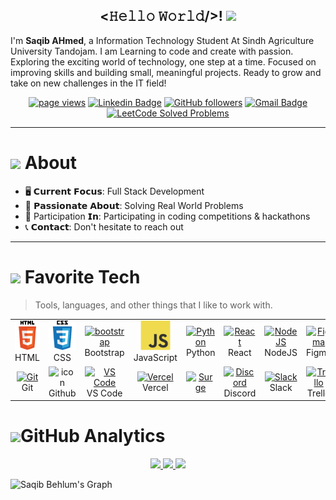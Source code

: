 
<!-- <h2 align="center"> Hi &lt;𝚌𝚘𝚍𝚎𝚛𝚜/&gt;! <img src="https://raw.githubusercontent.com/ABSphreak/ABSphreak/master/gifs/Hi.gif" width="30px"> </h2> -->
<h2 align="center"> &lt;𝙷𝚎𝚕𝚕𝚘 𝚆𝚘𝚛𝚕𝚍/&gt;! <img src="https://github.com/TheDudeThatCode/TheDudeThatCode/blob/master/Assets/Earth.gif" width="30px"> </h2>


I'm **Saqib AHmed**, a Information Technology Student At Sindh Agriculture University Tandojam. I am Learning to code and create with passion. Exploring the exciting world of technology, one step at a time. Focused on improving skills and building small, meaningful projects. Ready to grow and take on new challenges in the IT field!








<div align="center">

[![page views](https://komarev.com/ghpvc/?username=SaqibBehlum&color=ff3377)](https://github.com/SaqibAhmed/)
[![Linkedin Badge](https://img.shields.io/badge/-LinkedIn-blue?style=flat-square&logo=Linkedin&logoColor=white&link=https://www.linkedin.com/in/saqibahmedbehlum/)](https://www.linkedin.com/in/saqibahmedbehlum/)
[![GitHub followers](https://img.shields.io/github/followers/SaqibBehlum?label=Follow&style=social)](https://github.com/SaqibBehlum/)
[![Gmail Badge](https://img.shields.io/badge/-Gmail-c14438?style=flat-square&logo=Gmail&logoColor=white&link=mailto:behlumsaqibali@gmail.com)](mailto:behlumsaqibali@gmail.com)
[![LeetCode Solved Problems](https://img.shields.io/badge/dynamic/json?style=flat-square&labelColor=black&color=%23ffa116&label=Solved&query=solved&url=https%3A%2F%2Fleetcode-badge.vercel.app%2Fapi%2Fusers%2FSaqibAhmedBehlum&logo=leetcode&logoColor=yellow)](https://leetcode.com/u/SaqibAhmedBehlum/)

</div>

---
     
<!-- <h1 align="left"> <img src="https://user-images.githubusercontent.com/74038190/216649417-9acc58df-9186-4132-ad43-819a57babb67.gif" width="50px"> About </h1> -->
 <h1 align="left"> <img src="https://media.giphy.com/media/ObNTw8Uzwy6KQ/giphy.gif" width="34px"> About </h1> 
<!-- <h1 align="left"> <img src="https://user-images.githubusercontent.com/74038190/216656959-bdd9b5f2-9fc8-438e-bbf3-3674c39ec746.gif" width="60px"> About </h1> -->
  
- 🖥️ 𝗖𝘂𝗿𝗿𝗲𝗻𝘁 𝗙𝗼𝗰𝘂𝘀: Full Stack Development
- 🧠 𝗣𝗮𝘀𝘀𝗶𝗼𝗻𝗮𝘁𝗲 𝗔𝗯𝗼𝘂𝘁: Solving Real World Problems
- 🚀 Participation 𝗜𝗻: Participating in coding competitions & hackathons
- 📞 𝗖𝗼𝗻𝘁𝗮𝗰𝘁: Don't hesitate to reach out

--- 
<h1 align="left"> <img src="https://user-images.githubusercontent.com/74038190/212284087-bbe7e430-757e-4901-90bf-4cd2ce3e1852.gif" width="35px"> Favorite Tech</h1>

> Tools, languages, and other things that I like to work with.

<table>
  <tr>
    <td align="center" width="96">
      <a href="#macropower-tech"> <img src="https://raw.githubusercontent.com/devicons/devicon/master/icons/html5/html5-original-wordmark.svg" alt="html5" width="48" height="48" />
      </a>
      <br>HTML
    </td>
    <td align="center" width="96">
      <a href="#macropower-tech"> <img src="https://raw.githubusercontent.com/devicons/devicon/master/icons/css3/css3-original-wordmark.svg" alt="css3" width="48" height="48" />
      </a>
      <br>CSS
    </td>
    <td align="center" width="96">
      <a href="#macropower-tech"><img src="https://user-images.githubusercontent.com/25181517/183898054-b3d693d4-dafb-4808-a509-bab54cf5de34.png" alt="bootstrap"  width="48" height="48"  />
      </a>
      <br>Bootstrap
    </td>
    <td align="center" width="96">
      <a href="#macropower-tech"><img src="https://raw.githubusercontent.com/devicons/devicon/master/icons/javascript/javascript-original.svg"  alt="JavaScript"  width="48" height="48" />
      </a>
      <br>JavaScript
    </td>
    <td align="center" width="96">
      <a href="#macropower-tech"><img src="https://www.vectorlogo.zone/logos/python/python-icon.svg"  alt="Python"  width="48" height="48" />
      </a>
      <br>Python
    </td>
    <td align="center" width="96">
      <a href="#macropower-tech"><img src="https://www.vectorlogo.zone/logos/reactjs/reactjs-icon.svg"  alt="React"  width="48" height="48" />
      </a>
      <br>React
    </td>
    <td align="center" width="96">
      <a href="#macropower-tech"><img src="https://www.vectorlogo.zone/logos/nodejs/nodejs-icon.svg" alt="NodeJS" width="48" height="48" />
      </a>
      <br>NodeJS
    </td>
    <td align="center" width="96">
      <a href="#macropower-tech"><img src="https://www.vectorlogo.zone/logos/figma/figma-icon.svg" alt="Figma" width="48" height="48" />
      </a>
      <br>Figma
    </td>
    <td align="center" width="96">
      <a href="#macropower-tech"><img src="https://www.vectorlogo.zone/logos/firebase/firebase-icon.svg" alt="Firebase" width="48" height="48" />
      </a>
      <br>Firebase
    </td>
    <td align="center" width="96">
      <a href="#macropower-tech"><img src="https://www.vectorlogo.zone/logos/netlify/netlify-icon.svg" alt="Netlify" width="48" height="48" />
      </a>
      <br>Netlify
    </td>
  </tr>
  <tr>
    <td align="center" width="96">
      <a href="#macropower-tech"><img src="https://www.vectorlogo.zone/logos/git-scm/git-scm-icon.svg" alt="Git" width="48" height="48" />
      </a>
      <br>Git
    </td>
     <td align="center" width="96">
        <img src="https://techstack-generator.vercel.app/github-icon.svg" alt="icon" width="60" height="50" />
      <br>Github
    </td>
    <td align="center" width="96">
      <a href="#macropower-tech"><img src="https://www.vectorlogo.zone/logos/visualstudio_code/visualstudio_code-icon.svg" alt="VS Code" width="48" height="48" />
      </a>
      <br>VS Code
    </td>
    <td align="center" width="96">
      <a href="#macropower-tech"><img src="https://www.vectorlogo.zone/logos/vercel/vercel-icon.svg" alt="Vercel" width="48" height="48" />
      </a>
      <br>Vercel
    </td>
    <td align="center" width="96">
      <a href="#macropower-tech"><img src="https://www.vectorlogo.zone/logos/surgesh/surgesh-icon.svg" alt="Surge" width="48" height="48" />
      </a>
      <br>
    </td>
    <td align="center" width="96">
      <a href="#macropower-tech"><img src="https://www.vectorlogo.zone/logos/discord/discord-tile.svg" alt="Discord" width="48" height="48" />
      </a>
      <br>Discord
    </td>
    <td align="center" width="96">
      <a href="#macropower-tech"><img src="https://www.vectorlogo.zone/logos/slack/slack-icon.svg" alt="Slack" width="48" height="48" />
      </a>
      <br>Slack
    </td>
    <td align="center" width="96">
      <a href="#macropower-tech"><img src="https://www.vectorlogo.zone/logos/trello/trello-icon.svg" alt="Trello" width="48" height="48" />
      </a>
      <br>Trello
    </td>
    <td align="center" width="96">
      <a href="#macropower-tech"><img src="https://www.vectorlogo.zone/logos/canva/canva-icon.svg" alt="Canva" width="48" height="48" />
      </a>
      <br>Canva
    </td>
    <td align="center" width="96">
      <a href="#macropower-tech"><img src="https://www.vectorlogo.zone/logos/getpostman/getpostman-icon.svg" alt="Postman" width="48" height="48" />
      </a>
      <br>Postman
    </td>
  </tr>
</table>


<!-- <h1><img src="https://i.pinimg.com/originals/65/c4/f4/65c4f452571be1261e9c623f7da488ac.gif" width="45px"> GitHub Analytics </h1> --> 
<!--<h1><img src="https://media.giphy.com/media/iY8CRBdQXODJSCERIr/giphy.gif" width="50px">GitHub Analytics </h1> -->
<h1><img src="https://media3.giphy.com/media/ZjtF698DrjHGcntUCB/giphy.gif" width="50px">GitHub Analytics </h1>


<p align="center">
    <a href="https://github.com/SaqibBehlum">
          <img height="180em"  src="https://github-readme-stats-git-masterrstaa-rickstaa.vercel.app/api?username=SaqibBehlum&show_icons=true&theme=radical&include_all_commits=true&count_private=true&"/> 
          <img height="180em"  src="https://github-readme-stats-eight-theta.vercel.app/api/top-langs/?username=SaqibBehlum&layout=compact&langs_count=8&theme=radical&"/>
     </a> 
<!--      <img width="82%" src="https://github-readme-streak-stats.herokuapp.com/?user=SaqibBehlum&show_icons=true&locale=en&layout=demo&theme=dracula&hide_border=true"/> -->
     <img width="83%" src="https://github-readme-streak-stats.herokuapp.com/?user=SaqibBehlum&show_icons=true&locale=en&layout=demo&theme=radical&"/>
</p>
</p>

![Saqib Behlum's Graph](https://github-readme-activity-graph.vercel.app/graph?username=SaqibBehlum&custom_title=Al%20SaqibBehlumi's%20GitHub%20Activity%20Graph&bg_color=0D1117&color=ff2079&line=ff2079&point=fff400&area_color=FFFFFF&title_color=FFFFFF&area=true)

 
<!--
**SaqibBehlum/SaqibBehlum** is a ✨ _special_ ✨ repository because its `README.md` (this file) appears on your GitHub profile.

Here are some ideas to get you started:

- 🔭 I’m currently working on ...
- 🌱 I’m currently learning ...
- 👯 I’m looking to collaborate on ...
- 🤔 I’m looking for help with ...
- 💬 Ask me about ...
- 📫 How to reach me: ...
- 😄 Pronouns: ...
- ⚡ Fun fact: ...
-->
